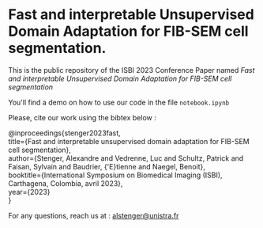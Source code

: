 # Fast and interpretable Unsupervised Domain Adaptation for FIB-SEM cell segmentation.

This is the public repository of the ISBI 2023 Conference Paper named *Fast and interpretable Unsupervised Domain Adaptation for FIB-SEM cell segmentation*

You'll find a demo on how to use our code in the file ```notebook.ipynb```

Please, cite our work using the bibtex below : 

@inproceedings{stenger2023fast, <br />
  title={Fast and interpretable unsupervised domain adaptation for FIB-SEM cell segmentation}, <br />
  author={Stenger, Alexandre and Vedrenne, Luc and Schultz, Patrick and Faisan, Sylvain and Baudrier, {\'E}tienne and Naegel, Benoit}, <br />
  booktitle={International Symposium on Biomedical Imaging (ISBI), Carthagena, Colombia, avril 2023}, <br />
  year={2023} <br />
}


For any questions, reach us at : alstenger@unistra.fr
